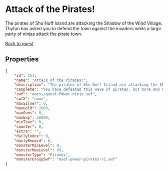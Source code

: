 # Attack of the Pirates!

The pirates of Sho Nuff Island are attacking the Shadow of the Wind Village. Thyton has asked you to defend the town against the invaders while a large party of ninjas attack the pirate town.

[Back to quest](../quests.md)

## Properties

```json
{
    "id": 154,
    "name": "Attack of the Pirates!",
    "description": "The pirates of Sho Nuff Island are attacking the Shadow of the Wind Village. Thyton has asked you to defend the town against the invaders while a large party of ninjas attack the pirate town.",
    "complete": "You have defeated this wave of pirates, but more and more keep pouring out of the sea to attack! How long do you think you can hold them off?",
    "swf": "wars\/quest-PNwar-ninja.swf",
    "swfX": "none",
    "maxSilver": 0,
    "maxGold": 2000,
    "maxGems": 0,
    "maxExp": 50000,
    "minTime": 0,
    "counter": 0,
    "extra": "",
    "dailyIndex": 0,
    "dailyReward": 0,
    "monsterMinLevel": 0,
    "monsterMaxLevel": 99,
    "monsterType": "Pirates",
    "monsterGroupSwf": "mset-pnwar-pirates-r1.swf"
}
```

